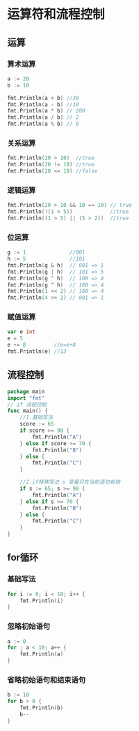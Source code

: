 # 运算符和流程控制

## 运算

### 算术运算

```go
a := 20
b := 10

fmt.Println(a + b) //30
fmt.Println(a - b) //10
fmt.Println(a * b) // 200
fmt.Println(a / b) // 2
fmt.Println(a % b) // 0
```

### 关系运算

```go
fmt.Println(20 > 10)  //true
fmt.Println(20 != 10) //true
fmt.Println(20 <= 10) //false
```

### 逻辑运算

```go
fmt.Println(20 > 10 && 10 == 10) // true
fmt.Println(!(1 > 5))            //true
fmt.Println((1 > 5) || (5 > 2))  //true
```

### 位运算

```go
g := 1              //001
h := 5              //101
fmt.Println(g & h)  // 001 => 1
fmt.Println(g | h)  // 101 => 5
fmt.Println(g ^ h)  // 100 => 4
fmt.Println(g ^ h)  // 100 => 4
fmt.Println(1 << 2) // 100 => 4
fmt.Println(4 >> 2) // 001 => 1
```

### 赋值运算

```go
var e int
e = 5
e += 8         //e=e+8
fmt.Println(e) //13
```

## 流程控制

```go
package main
import "fmt"
// if 流程控制
func main() {
	//1.基础写法
	score := 65
	if score >= 90 {
		fmt.Println("A")
	} else if score >= 70 {
		fmt.Println("B")
	} else {
		fmt.Println("C")
	}

	//2.if特殊写法 s 变量只在当前语句有效
	if s := 65; s >= 90 {
		fmt.Println("A")
	} else if s >= 70 {
		fmt.Println("B")
	} else {
		fmt.Println("C")
	}
}
```

## for循环

### 基础写法

```go
for i := 0; i < 10; i++ {
    fmt.Println(i)
}
```

### 忽略初始语句

```go
a := 0
for ; a < 10; a++ {
    fmt.Println(a)
}
```

###  省略初始语句和结束语句

```go
b := 10
for b > 0 {
    fmt.Println(b)
    b--
}
```